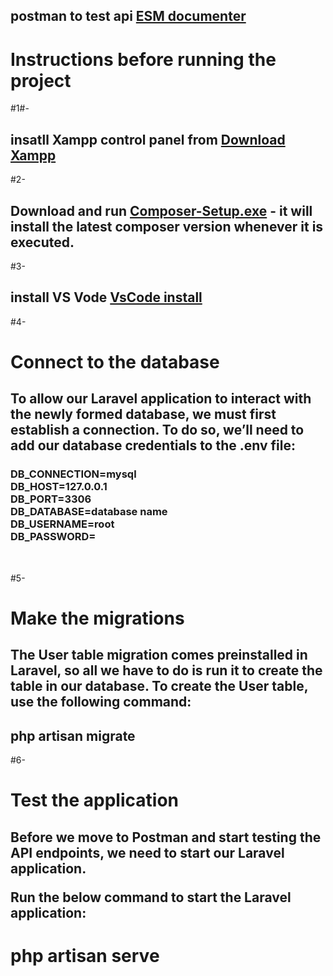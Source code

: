 <h2>postman to test api  <a href=https://documenter.getpostman.com/view/26758994/2sA3BuW8rP>ESM documenter</a></h2>
<h1>Instructions before running the project</h1>
#1#- <h2>insatll Xampp control panel from  <a href=https://www.apachefriends.org/download.html>Download Xampp</a></h2>
#2-<h2> Download and run <a href=https://getcomposer.org/Composer-Setup.exe>Composer-Setup.exe</a> - it will install the latest composer version whenever it is executed.  </h2>
#3-<h2>install VS Vode <a href=https://code.visualstudio.com/Download>VsCode install</a> </h2>
#4-<h1>Connect to the database</h1>
    <h2>To allow our Laravel application to interact with the newly formed database, we must first establish a connection. To do so, we’ll need to add our database credentials to the .env file:</h2>
<h3> 
DB_CONNECTION=mysql<br>
DB_HOST=127.0.0.1<br>
DB_PORT=3306<br/>
DB_DATABASE=database name<br>
DB_USERNAME=root<br>
DB_PASSWORD=<br>
</h3><br/>


#5- <h1>Make the migrations</h1>

<h2>The User table migration comes preinstalled in Laravel, so all we have to do is run it to create the table in our database. To create the User table, use the following command:</h2>

  <h2>php artisan migrate</h2>

#6- <h1>Test the application</h1>

<h2>Before we move to Postman and start testing the API endpoints, we need to start our Laravel application.

Run the below command to start the Laravel application:</h2>

<h1> php artisan serve</h1>


